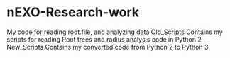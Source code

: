 # nEXO-Research-work
My code for reading root.file, and analyzing data
Old_Scripts Contains my scripts for reading Root trees and radius analysis code in Python 2
New_Scripts Contains my converted code from Python 2 to Python 3
